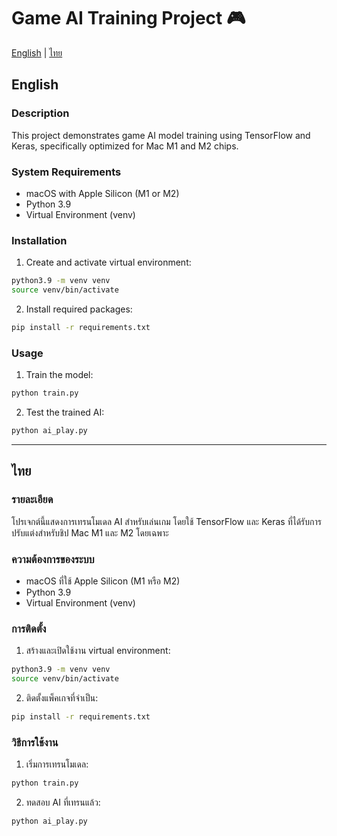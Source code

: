 # Game AI Training Project 🎮

[English](#english) | [ไทย](#thai)

<a name="english"></a>
## English

### Description
This project demonstrates game AI model training using TensorFlow and Keras, specifically optimized for Mac M1 and M2 chips.

### System Requirements
- macOS with Apple Silicon (M1 or M2)
- Python 3.9
- Virtual Environment (venv)

### Installation

1. Create and activate virtual environment:
```bash
python3.9 -m venv venv
source venv/bin/activate
```

2. Install required packages:
```bash
pip install -r requirements.txt
```

### Usage

1. Train the model:
```bash
python train.py
```

2. Test the trained AI:
```bash
python ai_play.py
```

---

<a name="thai"></a>
## ไทย

### รายละเอียด
โปรเจกต์นี้แสดงการเทรนโมเดล AI สำหรับเล่นเกม โดยใช้ TensorFlow และ Keras ที่ได้รับการปรับแต่งสำหรับชิป Mac M1 และ M2 โดยเฉพาะ

### ความต้องการของระบบ
- macOS ที่ใช้ Apple Silicon (M1 หรือ M2)
- Python 3.9
- Virtual Environment (venv)

### การติดตั้ง

1. สร้างและเปิดใช้งาน virtual environment:
```bash
python3.9 -m venv venv
source venv/bin/activate
```

2. ติดตั้งแพ็คเกจที่จำเป็น:
```bash
pip install -r requirements.txt
```

### วิธีการใช้งาน

1. เริ่มการเทรนโมเดล:
```bash
python train.py
```

2. ทดสอบ AI ที่เทรนแล้ว:
```bash
python ai_play.py
```
